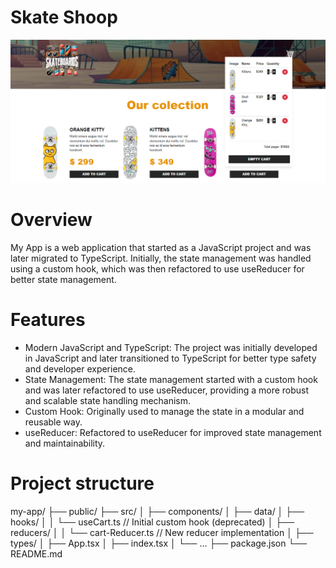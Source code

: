 # Skate Shoop

![App Img](./public/img/app-img.png)


# Overview
My App is a web application that started as a JavaScript project and was later migrated to TypeScript. Initially, the state management was handled using a custom hook, which was then refactored to use useReducer for better state management.

# Features

- Modern JavaScript and TypeScript: The project was initially developed in JavaScript and later transitioned to TypeScript for better type safety and developer experience.
- State Management: The state management started with a custom hook and was later refactored to use useReducer, providing a more robust and scalable state handling mechanism.
- Custom Hook: Originally used to manage the state in a modular and reusable way.
- useReducer: Refactored to useReducer for improved state management and maintainability.


# Project structure

my-app/
├── public/
├── src/
│   ├── components/
│   ├── data/
│   ├── hooks/
│   │   └── useCart.ts // Initial custom hook (deprecated)
│   ├── reducers/
│   │   └── cart-Reducer.ts // New reducer implementation
│   ├── types/
│   ├── App.tsx
│   ├── index.tsx
│   └── ...
├── package.json
└── README.md




